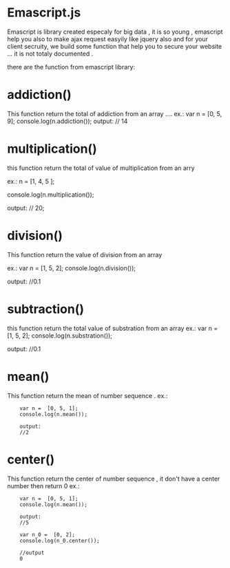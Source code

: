 # Emascript.js
Emascript is library created especaly for big data , it is so young ,
 emascript help you also to make ajax request easyily like jquery also and for your client secruity, we build some function that help you to secure your website ... 
it is not totaly documented .

there are the function from emascript library:

# addiction()
This function return the total of addiction from an array
....
ex.:
var n = [0, 5, 9];
console.log(n.addiction());
output:
// 14

  # multiplication()
  this function return the total of value of multiplication from an arry 
  
  ex.: n = [1, 4, 5 ];
  
  console.log(n.multiplication());
  
  output:
  // 20;

# division()
 This function return the value of division from an array 
 
 ex.:
 var n = [1, 5, 2];
console.log(n.division());

output:
//0.1

# subtraction()
this function return the total value of substration from an array
 ex.:
 var n = [1, 5, 2];
console.log(n.substration());

output:
//0.1

# mean()

This function return the mean of number sequence . 
ex.:  
        
        var n =  [0, 5, 1];
        console.log(n.mean());
        
        output:
        //2
        
 # center()

This function return the center  of number sequence , it don't have a center number then return 0 
ex.:  
        
        var n =  [0, 5, 1];
        console.log(n.mean());
        
        output:
        //5
        
        var n_0 =  [0, 2];
        console.log(n_0.center());
        
        //output
        0

